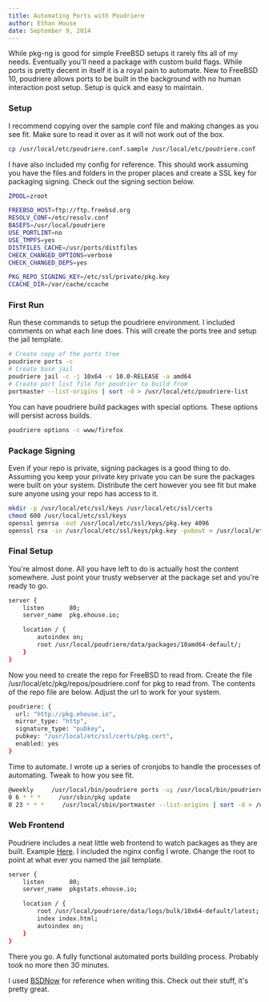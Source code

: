 ```yaml
---
title: Automating Ports with Poudriere
author: Ethan House
date: September 9, 2014
---
```


While pkg-ng is good for simple FreeBSD setups it rarely fits all of my needs. Eventually you'll need a package with
custom build flags. While ports is pretty decent in itself it is a royal pain to automate. New to FreeBSD 10, poudriere
allows ports to be built in the background with no human interaction post setup. Setup is quick and easy to maintain.

### Setup
I recommend copying over the sample conf file and making changes as you see fit. Make sure to read it over as it will
not work out of the box.

``` bash
cp /usr/local/etc/poudriere.conf.sample /usr/local/etc/poudriere.conf
```

I have also included my config for reference. This should work assuming you have the files and folders in the proper
places and create a SSL key for packaging signing. Check out the signing section below.

``` bash
ZPOOL=zroot

FREEBSD_HOST=ftp://ftp.freebsd.org
RESOLV_CONF=/etc/resolv.conf
BASEFS=/usr/local/poudriere
USE_PORTLINT=no
USE_TMPFS=yes
DISTFILES_CACHE=/usr/ports/distfiles
CHECK_CHANGED_OPTIONS=verbose
CHECK_CHANGED_DEPS=yes

PKG_REPO_SIGNING_KEY=/etc/ssl/private/pkg.key
CCACHE_DIR=/var/cache/ccache
```

### First Run
Run these commands to setup the poudriere environment. I included comments on what each line does. This will create the
ports tree and setup the jail template.

``` bash
# Create copy of the ports tree
poudriere ports -c
# Create base jail
poudriere jail -c -j 10x64 -v 10.0-RELEASE -a amd64
# Create port list file for poudrier to build from
portmaster --list-origins | sort -d > /usr/local/etc/poudriere-list
```

You can have poudriere build packages with special options. These options will persist across builds.

``` bash
poudriere options -c www/firefox
```

### Package Signing
Even if your repo is private, signing packages is a good thing to do. Assuming you keep your private key private you can
be sure the packages were built on your system. Distribute the cert however you see fit but make sure anyone using your
repo has access to it.

``` bash
mkdir -p /usr/local/etc/ssl/keys /usr/local/etc/ssl/certs
chmod 600 /usr/local/etc/ssl/keys
openssl genrsa -out /usr/local/etc/ssl/keys/pkg.key 4096
openssl rsa -in /usr/local/etc/ssl/keys/pkg.key -pubout > /usr/local/etc/ssl/certs/pkg.cert
```

### Final Setup
You're almost done. All you have left to do is actually host the content somewhere. Just point your trusty webserver at
the package set and you're ready to go.

``` bash
server {
    listen       80;
    server_name  pkg.ehouse.io;

    location / {
        autoindex on;
        root /usr/local/poudriere/data/packages/10amd64-default/;
    }
}
```

Now you need to create the repo for FreeBSD to read from. Create the file /usr/local/etc/pkg/repos/poudriere.conf for
pkg to read from. The contents of the repo file are below. Adjust the url to work for your system.

``` bash
poudriere: {
  url: "http://pkg.ehouse.io",
  mirror_type: "http",
  signature_type: "pubkey",
  pubkey: "/usr/local/etc/ssl/certs/pkg.cert",
  enabled: yes
}
```

Time to automate. I wrote up a series of cronjobs to handle the processes of automating. Tweak to how you see fit.

``` bash
@weekly     /usr/local/bin/poudriere ports -u; /usr/local/bin/poudriere bulk -f /usr/local/etc/poudriere-list -j 10x64
0 6 * * *     /usr/sbin/pkg update
0 23 * * *     /usr/local/sbin/portmaster --list-origins | sort -d > /usr/local/etc/poudriere-list
```

### Web Frontend
Poudriere includes a neat little web frontend to watch packages as they are built. Example
[Here](http://pkgstats.ehouse.io/). I included the nginx config I wrote. Change the root to point at what ever you
named the jail template.

``` bash
server {
    listen       80;
    server_name  pkgstats.ehouse.io;

    location / {
        root /usr/local/poudriere/data/logs/bulk/10x64-default/latest;
        index index.html;
        autoindex on;
    }
}
```
There you go. A fully functional automated ports building process. Probably took no more then 30 minutes.


I used [BSDNow](http://www.bsdnow.tv/tutorials/poudriere) for reference when writing this. Check out their stuff, it's
pretty great.
